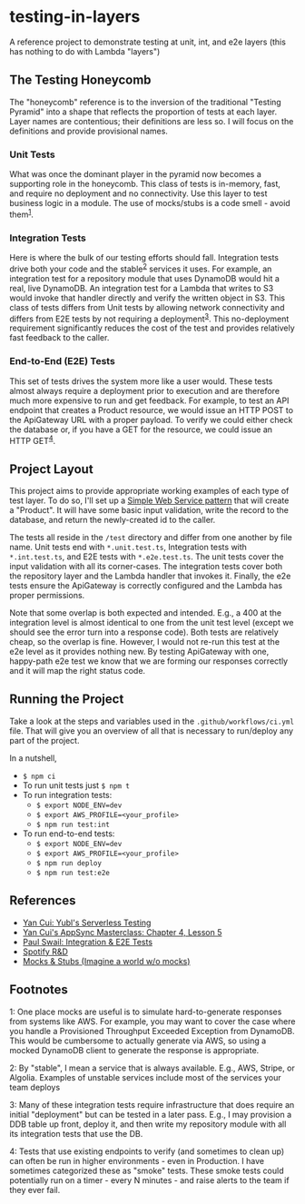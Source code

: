# testing-in-layers
A reference project to demonstrate testing at unit, int, and e2e layers (this has nothing to do with Lambda "layers")

## The Testing Honeycomb
The "honeycomb" reference is to the inversion of the traditional "Testing Pyramid" into a shape that reflects the proportion of tests at each layer. Layer names are contentious; their definitions are less so. I will focus on the definitions and provide provisional names.

### Unit Tests
What was once the dominant player in the pyramid now becomes a supporting role in the honeycomb. This class of tests is in-memory, fast, and require no deployment and no connectivity. Use this layer to test business logic in a module. The use of mocks/stubs is a code smell - avoid them<sup>[1](#foot01)</sup>.

### Integration Tests
Here is where the bulk of our testing efforts should fall. Integration tests drive both your code and the stable<sup>[2](#foot02)</sup> services it uses. For example, an integration test for a repository module that uses DynamoDB would hit a real, live DynamoDB. An integration test for a Lambda that writes to S3 would invoke that handler directly and verify the written object in S3. This class of tests differs from Unit tests by allowing network connectivity and differs from E2E tests by not requiring a deployment<sup>[3](#foot03)</sup>. This no-deployment requirement significantly reduces the cost of the test and provides relatively fast feedback to the caller.

### End-to-End (E2E) Tests
This set of tests drives the system more like a user would. These tests almost always require a deployment prior to execution and are therefore much more expensive to run and get feedback. For example, to test an API endpoint that creates a Product resource, we would issue an HTTP POST to the ApiGateway URL with a proper payload. To verify we could either check the database or, if you have a GET for the resource, we could issue an HTTP GET<sup>[4](#foot04)</sup>.

## Project Layout
This project aims to provide appropriate working examples of each type of test layer. To do so, I'll set up a [Simple Web Service pattern](https://www.jeremydaly.com/serverless-microservice-patterns-for-aws/#simplewebservice) that will create a "Product". It will have some basic input validation, write the record to the database, and return the newly-created id to the caller.

The tests all reside in the `/test` directory and differ from one another by file name. Unit tests end with `*.unit.test.ts`, Integration tests with `*.int.test.ts`, and E2E tests with `*.e2e.test.ts`. The unit tests cover the input validation with all its corner-cases. The integration tests cover both the repository layer and the Lambda handler that invokes it. Finally, the e2e tests ensure the ApiGateway is correctly configured and the Lambda has proper permissions.

Note that some overlap is both expected and intended. E.g., a 400 at the integration level is almost identical to one from the unit test level (except we should see the error turn into a response code). Both tests are relatively cheap, so the overlap is fine. However, I would not re-run this test at the e2e level as it provides nothing new. By testing ApiGateway with one, happy-path e2e test we know that we are forming our responses correctly and it will map the right status code.

## Running the Project
Take a look at the steps and variables used in the `.github/workflows/ci.yml` file. That will give you an overview of all that is necessary to run/deploy any part of the project.

In a nutshell,
- `$ npm ci`
- To run unit tests just `$ npm t`
- To run integration tests:
  - `$ export NODE_ENV=dev`
  - `$ export AWS_PROFILE=<your_profile>`
  - `$ npm run test:int`
- To run end-to-end tests:
  - `$ export NODE_ENV=dev`
  - `$ export AWS_PROFILE=<your_profile>`
  - `$ npm run deploy`
  - `$ npm run test:e2e`

## References
 - [Yan Cui: Yubl's Serverless Testing](https://medium.com/hackernoon/yubls-road-to-serverless-part-2-testing-and-ci-cd-72b2e583fe64)
 - [Yan Cui's AppSync Masterclass: Chapter 4, Lesson 5](https://theburningmonk.thinkific.com/courses/take/appsync-masterclass-premium/lessons/17643894-what-should-we-test)
 - [Paul Swail: Integration & E2E Tests](https://serverlessfirst.com/integration-e-2-e-tests/)
 - [Spotify R&D](https://engineering.atspotify.com/2018/01/11/testing-of-microservices/)
 - [Mocks & Stubs (Imagine a world w/o mocks)](https://www.youtube.com/watch?v=EaxDl5NPuCA)

## Footnotes
<a name="foot01">1</a>: One place mocks are useful is to simulate hard-to-generate responses from systems like AWS. For example, you may want to cover the case where you handle a Provisioned Throughput Exceeded Exception from DynamoDB. This would be cumbersome to actually generate via AWS, so using a mocked DynamoDB client to generate the response is appropriate.

<a name="foot02">2</a>: By "stable", I mean a service that is always available. E.g., AWS, Stripe, or Algolia. Examples of unstable services include most of the services your team deploys

<a name="foot03">3</a>: Many of these integration tests require infrastructure that does require an initial "deployment" but can be tested in a later pass. E.g., I may provision a DDB table up front, deploy it, and then write my repository module with all its integration tests that use the DB.

<a name="foot04">4</a>: Tests that use existing endpoints to verify (and sometimes to clean up) can often be run in higher environments - even in Production. I have sometimes categorized these as "smoke" tests. These smoke tests could potentially run on a timer - every N minutes - and raise alerts to the team if they ever fail.